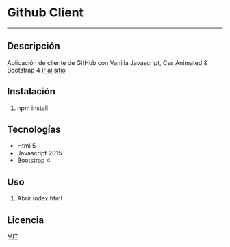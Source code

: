 # Github Client
---

## Descripción

Aplicación de cliente de GitHub con Vanilla Javascript, Css Animated & Bootstrap 4
[Ir al sitio](https://FerGuevaraM95.github.io/github-project/)

## Instalación

1. npm install

## Tecnologías

- Html 5
- Javascript 2015
- Bootstrap 4


## Uso

1. Abrir index.html

## Licencia

[MIT](http://opensource.org/licenses/MIT)

